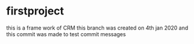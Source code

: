 # firstproject
this is a frame work of CRM 
this branch was created on 4th jan 2020 and this commit was made to test commit messages
